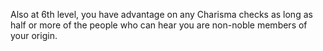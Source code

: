 Also at 6th level, you have advantage on any Charisma checks as long as half or more of the people who can hear you are non-noble members of your origin.